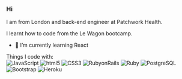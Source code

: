 ### Hi
I am from London and back-end engineer at Patchwork Health.

I learnt how to code from the Le Wagon bootcamp.
 
- 🌱  I’m currently learning React

Things I code with:
<br>
<img alt="JavaScript" src="https://img.shields.io/badge/-JavaScript-black?style=plastic&logo=javascript&logoColor=white" />
<img alt="html5" src="https://img.shields.io/badge/-HTML5-E34F26?style=flat-square&logo=html5&logoColor=white" />
<img alt="CSS3" src="https://img.shields.io/badge/-CSS3-1572B6?style=flat&logo=css3&logoColor=white" />
<img alt="RubyonRails" src="https://img.shields.io/badge/-RubyonRails-CC0000?style=flat&logo=rubyonrails&logoColor=white" />
<img alt="Ruby" src="https://img.shields.io/badge/-Ruby-CC342D?style=flat&logo=ruby&logoColor=white" />
<img alt="PostgreSQL" src="https://img.shields.io/badge/-PostgreSQL-336791?style=flat&logo=postgresql&logoColor=white" />
<img alt="Bootstrap" src="https://img.shields.io/badge/-Bootstrap-563D7C?style=plastic&logo=bootstrap&logoColor=white" />
<img alt="Heroku" src="https://img.shields.io/badge/-Heroku-430098?style=flat-square&logo=heroku&logoColor=white" />
